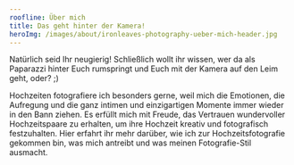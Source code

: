 ```yaml
---
roofline: Über mich
title: Das geht hinter der Kamera!
heroImg: /images/about/ironleaves-photography-ueber-mich-header.jpg
---
```


Natürlich seid Ihr neugierig! Schließlich wollt ihr wissen, wer da als Paparazzi hinter Euch rumspringt und Euch mit der Kamera auf den Leim geht, oder? ;)

Hochzeiten fotografiere ich besonders gerne, weil mich die Emotionen, die Aufregung und die ganz intimen und einzigartigen Momente immer wieder in den Bann ziehen. Es erfüllt mich mit Freude, das Vertrauen wundervoller Hochzeitspaare zu erhalten, um ihre Hochzeit kreativ und fotografisch festzuhalten. Hier erfahrt ihr mehr darüber, wie ich zur Hochzeitsfotografie gekommen bin, was mich antreibt und was meinen Fotografie-Stil ausmacht.